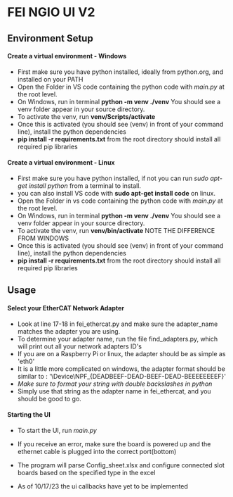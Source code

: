 # FEI NGIO UI V2

## Environment Setup

#### Create a virtual environment - Windows
* First make sure you have python installed, ideally from python.org, and installed on your PATH
* Open the Folder in VS code containing the python code with *main.py* at the root level.
* On Windows, run in terminal **python -m venv ./venv**  You should see a venv folder appear in your source directory.
* To activate the venv, run **venv/Scripts/activate**
* Once this is activated (you should see (venv) in front of your command line), install the python dependencies
* **pip install -r requirements.txt** from the root directory should install all required pip libraries

#### Create a virtual environment - Linux
* First make sure you have python installed, if not you can run *sudo apt-get install python* from a terminal to install.
* you can also install VS code with **sudo apt-get install code** on linux.
* Open the Folder in vs code containing the python code with *main.py* at the root level.
* On Windows, run in terminal **python -m venv ./venv** You should see a venv folder appear in your source directory.
* To activate the venv, run **venv/bin/activate** NOTE THE DIFFERENCE FROM WINDOWS
* Once this is activated (you should see (venv) in front of your command line), install the python dependencies
* **pip install -r requirements.txt** from the root directory should install all required pip libraries

## Usage

#### Select your EtherCAT Network Adapter
* Look at line 17-18 in fei_ethercat.py and make sure the adapter_name matches the adapter you are using.
* To determine your adapter name, run the file find_adapters.py, which will print out all your network adapters ID's
* If you are on a Raspberry Pi or linux, the adapter should be as simple as 'eth0'
* It is a little more complicated on windows, the adapter format should be similar to : '\Device\NPF_{DEADBEEF-DEAD-BEEF-DEAD-BEEEEEEEEF}'
* *Make sure to format your string with double backslashes in python*
* Simply use that string as the adapter name in fei_ethercat, and you should be good to go.

#### Starting the UI
* To start the UI, run *main.py*
* If you receive an error, make sure the board is powered up and the ethernet cable is plugged into the correct port(bottom)
* The program will parse Config_sheet.xlsx and configure connected slot boards based on the specified type in the excel

* As of 10/17/23 the ui callbacks have yet to be implemented
